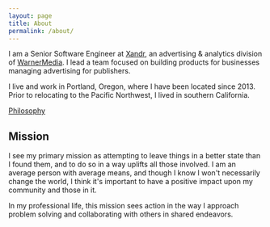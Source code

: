 ```yaml
---
layout: page 
title: About 
permalink: /about/
---
```


I am a Senior Software Engineer at [Xandr](https://www.xandr.com), an advertising & analytics division
of [WarnerMedia](https://www.warnermedia.com/us). I lead a team focused on building products for businesses managing
advertising for publishers.

I live and work in Portland, Oregon, where I have been located since 2013. Prior to relocating to the Pacific Northwest,
I lived in southern California.

[Philosophy](/about/philosophy)

## Mission

I see my primary mission as attempting to leave things in a better state than I found them, and to do so in a way
uplifts all those involved. I am an average person with average means, and though I know I won't necessarily change the
world, I think it's important to have a positive impact upon my community and those in it.

In my professional life, this mission sees action in the way I approach problem solving and collaborating with others in
shared endeavors.
